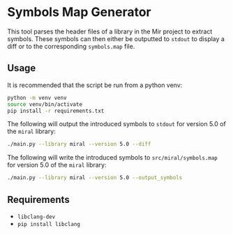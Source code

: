# Symbols Map Generator
This tool parses the header files of a library in the Mir project to extract symbols.
These symbols can then either be outputted to `stdout` to display a diff or to the
corresponding `symbols.map` file.

## Usage
It is recommended that the script be run from a python venv:
```sh
python -m venv venv
source venv/bin/activate
pip install -r requirements.txt
```

The following will output the introduced symbols to `stdout` for version 5.0 of the `miral` library:
```sh
./main.py --library miral --version 5.0 --diff
```

The following will write the introduced symbols to `src/miral/symbols.map` for version 5.0 of the `miral` library:
```sh
./main.py --library miral --version 5.0 --output_symbols
```

## Requirements
- `libclang-dev`
- `pip install libclang`
